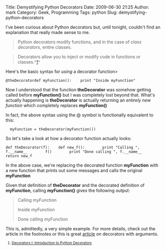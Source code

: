 Title: Demystifying Python Decorators
Date: 2009-06-30 21:25
Author: mark
Category: Geek, Programming
Tags: python
Slug: demystifying-python-decorators

I've been curious about Python decorators but, until tonight, couldn't
find an explanation that really made sense to me.


> 
> Python decorators modify functions, and in the case of *class
> decorators*, entire classes.
>
> 




> 
> Decorators allow you to inject or modify code in functions or
> classes.^[1][]^
>
> 



Here's the basic syntax for *using* a decorator function\>


~~~~ {.python name="code"}
@theDecoratordef myFunction():    print "Inside myFunction"
~~~~



Now I understood that the function **theDecorator** was somehow getting
called before **myFunction()** but I was completely lost beyond that.
What's actually happening is **theDecorator** is actually returning an
*entirely new function* which completely replaces **myFunction()**

In fact, the above syntax using the @ symbol is functionally equivalent
to this:


~~~~ {.python name="code"}
  myFunction = theDecorator(myFunction())
~~~~



So let's take a look at how a decorator function actually looks:


~~~~ {.python name="code"}
def theDecorator(f):    def new_f():        print "Calling ", f.__name__        f()        print "Done calling ", f.__name__    return new_f
~~~~



In the above case, we're replacing the decorated function **myFunction**
with a new function that prints out some messages and calls the original
**myFunction**

Given that definition of **theDecorator** and the decorated definition
of **myFunction**, calling **myFunction()** gives the following output:


> 
> Calling myFunction
>
> Inside myFunction
>
> Done calling myFunction
>
> 



This is, admittedly, a very simple example. For more details, check out
the article in the footnotes or this is great [article][] on decorators
with arguments.

<small>

1.  <a name="fn1">[Decorators I: Introduction to Python
    Decorators][]</a>


</small>

  [1]: #fn1
  [article]: https://www.artima.com/weblogs/viewpost.jsp?thread=240845
  [Decorators I: Introduction to Python Decorators]: https://www.artima.com/weblogs/viewpost.jsp?thread=240808
